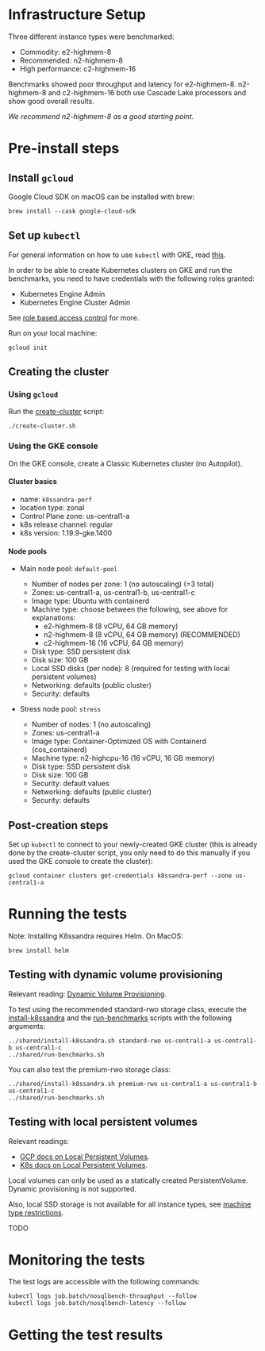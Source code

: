 # Infrastructure Setup

Three different instance types were benchmarked:

* Commodity: e2-highmem-8
* Recommended: n2-highmem-8
* High performance: c2-highmem-16

Benchmarks showed poor throughput and latency for e2-highmem-8. n2-highmem-8 and c2-highmem-16 both
use Cascade Lake processors and show good overall results. 

_We recommend n2-highmem-8 as a good starting point._

# Pre-install steps

## Install `gcloud`

Google Cloud SDK on macOS can be installed with brew:

    brew install --cask google-cloud-sdk

## Set up `kubectl`

For general information on how to use `kubectl` with GKE, read
[this](https://cloud.google.com/kubernetes-engine/docs/how-to/cluster-access-for-kubectl).

In order to be able to create Kubernetes clusters on GKE and run the benchmarks, you need to have
credentials with the following roles granted:

* Kubernetes Engine Admin
* Kubernetes Engine Cluster Admin

See [role based access
control](https://cloud.google.com/kubernetes-engine/docs/how-to/role-based-access-control) for more.

Run on your local machine:

    gcloud init

## Creating the cluster

### Using `gcloud`

Run the [create-cluster](./create-cluster.sh) script:

    ./create-cluster.sh

### Using the GKE console

On the GKE console, create a Classic Kubernetes cluster (no Autopilot).

#### Cluster basics

* name: `k8ssandra-perf`
* location type: zonal
* Control Plane zone: us-central1-a
* k8s release channel: regular
* k8s version: 1.19.9-gke.1400 

#### Node pools

* Main node pool: `default-pool`
  * Number of nodes per zone: 1 (no autoscaling) (=3 total)
  * Zones: us-central1-a, us-central1-b, us-central1-c
  * Image type:  Ubuntu with containerd  
  * Machine type: choose between the following, see above for explanations:
    * e2-highmem-8 (8 vCPU, 64 GB memory)
    * n2-highmem-8 (8 vCPU, 64 GB memory) (RECOMMENDED)
    * c2-highmem-16 (16 vCPU, 64 GB memory)
  * Disk type: SSD persistent disk
  * Disk size: 100 GB
  * Local SSD disks (per node): 8 (required for testing with local persistent volumes)
  * Networking: defaults (public cluster)
  * Security: defaults

* Stress node pool: `stress`
  * Number of nodes: 1 (no autoscaling)
  * Zones: us-central1-a
  * Image type:  Container-Optimized OS with Containerd (cos_containerd)  
  * Machine type:  n2-highcpu-16 (16 vCPU, 16 GB memory)
  * Disk type: SSD persistent disk
  * Disk size: 100 GB
  * Security: default values
  * Networking: defaults (public cluster)
  * Security: defaults

## Post-creation steps

Set up `kubectl` to connect to your newly-created GKE cluster (this is already done by the
create-cluster script, you only need to do this manually if you used the GKE console to create the
cluster):

    gcloud container clusters get-credentials k8ssandra-perf --zone us-central1-a

# Running the tests

Note: Installing K8ssandra requires Helm. On MacOS:

    brew install helm

## Testing with dynamic volume provisioning

Relevant reading: [Dynamic Volume
Provisioning](https://kubernetes.io/docs/concepts/storage/dynamic-provisioning/).

To test using the recommended standard-rwo storage class, execute the [install-k8ssandra](
../shared/install-k8ssandra.sh) and the [run-benchmarks](../shared/run-benchmarks.sh) scripts with
the following arguments:

    ../shared/install-k8ssandra.sh standard-rwo us-central1-a us-central1-b us-central1-c
    ../shared/run-benchmarks.sh 

You can also test the premium-rwo storage class:

    ../shared/install-k8ssandra.sh premium-rwo us-central1-a us-central1-b us-central1-c
    ../shared/run-benchmarks.sh 

## Testing with local persistent volumes

Relevant readings: 

* [GCP docs on Local Persistent
Volumes](https://cloud.google.com/kubernetes-engine/docs/how-to/persistent-volumes/local-ssd).
* [K8s docs on Local Persistent Volumes](https://kubernetes.io/docs/concepts/storage/volumes/#local).

Local volumes can only be used as a statically created PersistentVolume. Dynamic provisioning is not
supported.

Also, local SSD storage is not available for all instance types, see [machine type
restrictions](https://cloud.google.com/compute/docs/disks#local_ssd_machine_type_restrictions).

TODO

# Monitoring the tests

The test logs are accessible with the following commands:

    kubectl logs job.batch/nosqlbench-throughput --follow
    kubectl logs job.batch/nosqlbench-latency --follow

# Getting the test results

